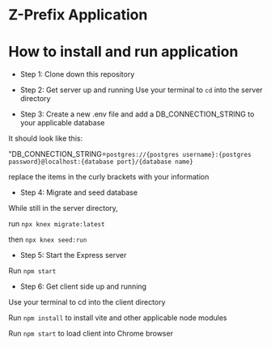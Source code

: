 # Z-Prefix Application

# How to install and run application

- Step 1: Clone down this repository

- Step 2: Get server up and running
Use your terminal to ```cd``` into the server directory

- Step 3: Create a new .env file and add a DB_CONNECTION_STRING to your applicable database

It should look like this:

"DB_CONNECTION_STRING=`postgres://{postgres username}:{postgres password}@localhost:{database port}/{database name}` 

replace the items in the curly brackets with your information

- Step 4: Migrate and seed database

While still in the server directory, 

run ```npx knex migrate:latest``` 

then ```npx knex seed:run```

- Step 5: Start the Express server
  
Run ```npm start```

- Step 6: Get client side up and running

Use your terminal to cd into the client directory

Run ```npm install``` to install vite and other applicable node modules

Run ```npm start``` to load client into Chrome browser
